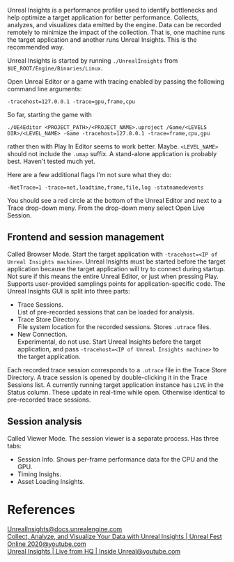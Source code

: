 Unreal Insights is a performance profiler used to identify bottlenecks and help optimize a target application for better performance.
Collects, analyzes, and visualizes data emitted by the engine.
Data can be recorded remotely to minimize the impact of the collection.
That is, one machine runs the target application and another runs Unreal Insights.
This is the recommended way.

Unreal Insights is started by running `./UnrealInsights` from `$UE_ROOT/Engine/Binaries/Linux`.

Open Unreal Editor or a game with tracing enabled by passing the following command line arguments:
```
-tracehost=127.0.0.1 -trace=gpu,frame,cpu
```

So far, starting the game with
```
./UE4Editor <PROJECT_PATH>/<PROJECT_NAME>.uproject /Game/<LEVELS DIR>/<LEVEL_NAME> -Game -tracehost=127.0.0.1 -trace=frame,cpu,gpu
```
rather then with Play In Editor seems to work better. Maybe.
`<LEVEL_NAME>` should not include the `.umap` suffix.
A stand-alone application is probably best. Haven't tested much yet.


Here are a few additional flags I'm not sure what they do:
```
-NetTrace=1 -trace=net,loadtime,frame,file,log -statnamedevents
```

You should see a red circle at the bottom of the Unreal Editor and next to a Trace drop-down meny.
From the drop-down meny select Open Live Session.


## Frontend and session management

Called Browser Mode.
Start the target application with `-tracehost=<IP of Unreal Insights machine>`.
Unreal Insights must be started before the target application because the target application will try to connect during startup.
Not sure if this means the entire Unreal Editor, or just when pressing Play.
Supports user-provided samplings points for application-specific code.
The Unreal Insights GUI is split into three parts:
- Trace Sessions.  
    List of pre-recorded sessions that can be loaded for analysis.
- Trace Store Directory.  
    File system location for the recorded sessions. Stores `.utrace` files.
- New Connection.  
    Experimental, do not use. Start Unreal Insights before the target application, and pass `-tracehost=<IP of Unreal Insights machine>` to the target application.

Each recorded trace session corresponds to a `.utrace` file in the Trace Store Directory.
A trace session is opened by double-clicking it in the Trace Sessions list.
A currently running target application instance has `LIVE` in the Status column.
These update in real-time while open.
Otherwise identical to pre-recorded trace sessions.

## Session analysis

Called Viewer Mode.
The session viewer is a separate process.
Has three tabs:
- Session Info.
    Shows per-frame performance data for the CPU and the GPU.
- Timing Insighs.
- Asset Loading Insights.


# References

[UnrealInsights@docs.unrealengine.com](https://docs.unrealengine.com/en-US/Engine/Performance/UnrealInsights/index.html)  
[Collect, Analyze, and Visualize Your Data with Unreal Insights | Unreal Fest Online 2020@youtube.com](https://www.youtube.com/watch?v=Rf6oNkcGmX4)  
[Unreal Insights | Live from HQ | Inside Unreal@youtube.com](https://www.youtube.com/watch?v=TygjPe9XHTw)  
